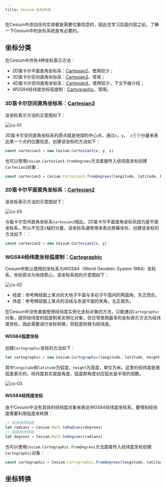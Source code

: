```yaml
---
title: Cesium 坐标系统
---
```


在Cesium中添加任何实体都是需要位置信息的，因此在学习后面内容之前，了解一下Cesium中的坐标系统是有必要的。

## 坐标分类

在Cesium中共有4种坐标表示方法：

- 2D笛卡尔平面直角坐标系：[Cartesian2](https://cesium.com/learn/cesiumjs/ref-doc/Cartesian2.html?classFilter=Cartesian)，使用较少；
- 3D笛卡尔空间直角坐标系：[Cartesian3](https://cesium.com/learn/cesiumjs/ref-doc/Cartesian3.html?classFilter=Cartesian)，常用；
- 4D笛卡尔空间直角坐标系：[Cartesian4](https://cesium.com/learn/cesiumjs/ref-doc/Cartesian4.html?classFilter=Cartesian)，使用较少，下文不做介绍；
- WGS84经纬度坐标弧度制：[Cartographic](https://cesium.com/learn/cesiumjs/ref-doc/Cartographic.html?classFilter=Cartographic)，常用。

### 3D笛卡尔空间直角坐标系：[Cartesian3](https://cesium.com/learn/cesiumjs/ref-doc/Cartesian3.html?classFilter=Cartesian)

该坐标表示方法的示意图如下：

![cs-01](/cesium-docs/assets/img/guide/cs-01.png)

3D笛卡尔空间直角坐标系的原点就是地球的中心点，通过`x`，`y`，` z`三个分量来表达某一个点的位置信息，创建该坐标的方法如下：

```javascript
const cartesian3 = new Cesium.Cartesian3(x, y, z)
```

也可以使用`Cesium.Cartesian3.fromDegrees`方法直接传入经纬度坐标创建`Cartesian3`对象：

```javascript
const cartesian3 = Cesium.Cartesian3.fromDegrees(longitude, latitude, height)
```

### 2D笛卡尔平面直角坐标系：[Cartesian2](https://cesium.com/learn/cesiumjs/ref-doc/Cartesian2.html?classFilter=Cartesian)

该坐标表示方法的示意图如下：

![cs-05](/cesium-docs/assets/img/guide/cs-05.jpg)

与笛卡尔空间直角坐标系`Cartesian3`相比，2D笛卡尔平面直角坐标系因为是平面坐标系，所以不包含z轴的分量，该坐标系通常用来表达屏幕坐标，创建该坐标的方法如下：：

```javascript
const cartesian2 = new Cesium.Cartesian2(x, y)
```

### WGS84经纬度坐标弧度制：[Cartographic](https://cesium.com/learn/cesiumjs/ref-doc/Cartographic.html?classFilter=Cartographic)

Cesium中默认使用的坐标系为WGS84（World Geodetic System 1984）坐标系，坐标原点为地球质心，该坐标系统的示意图如下：

![cs-02](/cesium-docs/assets/img/guide/cs-02.jpg)

- 经度：参考椭球面上某点的大地子午面与本初子午面间的两面角，东正西负。
- 纬度：参考椭球面上某点的法线与赤道平面的夹角，北正南负。

在Cesium中没有直接使用经纬度实例化坐标对象的方法，只能通过`Cartographic`对象，提供经纬度的弧度制来实例化对象，但日常使用最多的坐标表示方法为经纬度坐标，因此需要进行坐标转换，将弧度转换为经纬度。

#### WGS84弧度坐标

创建`Cartographic`坐标的方法如下：

```javascript
let cartographic = new Cesium.Cartographic(longitude, latitude, height)
```

其中`longitude`和`latitude`为弧度，`height`为高度，单位为米。这里的经纬度是用弧度表示的，经纬度其实就是角度，弧度即角度对应弧长是半径的倍数。

![cs-03](/cesium-docs/assets/img/guide/cs-03.png)

#### WGS84经纬度坐标

由于Cesuim中没有具体的经纬度对象来表达WGS84经纬度坐标系，要得到经纬度需要利用弧度来转换：

```javascript
// 经纬度转弧度
let radians = Cesium.Math.toRadians(degrees) 
// 弧度转经纬度
let degress = Cesium.Math.toDegrees(radians) 
```

也可以使用`Cesium.Cartographic.fromDegrees`方法直接传入经纬度坐标创建`Cartographic`对象：

```javascript
const cartographic = Cesium.Cartographic.fromDegrees(longitude, latitude, height)
```

## 坐标转换

